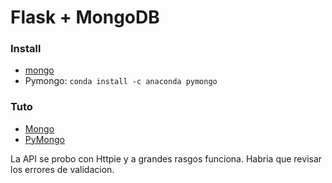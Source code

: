 # Flask + MongoDB

### Install
* [mongo](https://docs.mongodb.com/master/tutorial/install-mongodb-on-ubuntu/?_ga=2.218103057.689278664.1507167307-2099083059.1507167307)
* Pymongo:  ` conda install -c anaconda pymongo  `

### Tuto
* [Mongo](https://www.mkyong.com/mongodb/mongodb-hello-world-example/)
* [PyMongo](http://api.mongodb.com/python/current/tutorial.html)

La API se probo con Httpie y a grandes rasgos funciona. Habria que revisar los errores de validacion.
